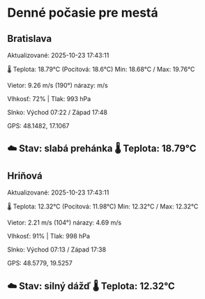 ﻿# Denné počasie pre mestá

## Bratislava
Aktualizované: 2025-10-23 17:43:11

🌡️ Teplota: 18.79°C 
(Pocitová: 18.6°C)
Min: 18.68°C / Max: 19.76°C

Vietor: 9.26 m/s    (190°) 
nárazy:  m/s

Vlhkosť: 72% | Tlak: 993 hPa

Slnko: Východ 07:22 / Západ 17:48

GPS: 48.1482, 17.1067

☁️ Stav: slabá prehánka        🌡️ Teplota: 18.79°C
---

## Hriňová
Aktualizované: 2025-10-23 17:43:11

🌡️ Teplota: 12.32°C 
(Pocitová: 11.98°C)
Min: 12.32°C / Max: 12.32°C

Vietor: 2.21 m/s (104°)
nárazy: 4.69 m/s

Vlhkosť: 91% | Tlak: 998 hPa

Slnko: Východ 07:13 / Západ 17:38

GPS: 48.5779, 19.5257

☁️ Stav: silný dážď        🌡️ Teplota: 12.32°C
---
